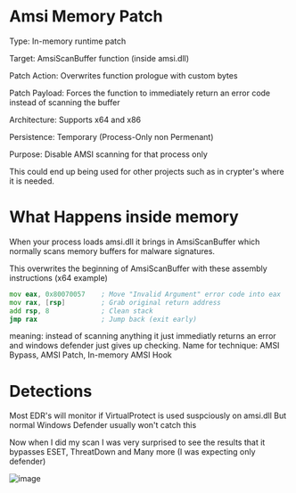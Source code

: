 # Amsi Memory Patch

Type: In-memory runtime patch

Target: AmsiScanBuffer function (inside amsi.dll)

Patch Action: Overwrites function prologue with custom bytes

Patch Payload: Forces the function to immediately return an error code instead of scanning the buffer

Architecture: Supports x64 and x86

Persistence: Temporary (Process-Only non Permenant)

Purpose: Disable AMSI scanning for that process only

This could end up being used for other projects such as in crypter's where it is needed.

# What Happens inside memory

When your process loads amsi.dll it brings in AmsiScanBuffer which normally scans memory buffers for malware
signatures.

This overwrites the beginning of AmsiScanBuffer with these assembly instructions
(x64 example)

```asm
mov eax, 0x80070057    ; Move "Invalid Argument" error code into eax
mov rax, [rsp]         ; Grab original return address
add rsp, 8             ; Clean stack
jmp rax                ; Jump back (exit early)
```

meaning: instead of scanning anything it just immediatly returns an error and windows defender just gives up checking.
Name for technique: AMSI Bypass, AMSI Patch, In-memory AMSI Hook

# Detections

Most EDR's will monitor if VirtualProtect is used suspciously on amsi.dll
But normal Windows Defender usually won't catch this

Now when I did my scan I was very surprised to see the results that it bypasses ESET, ThreatDown and Many more (I was expecting only defender)

![image](https://github.com/user-attachments/assets/2808e3f7-da38-4eab-abc5-0ca267709037)

